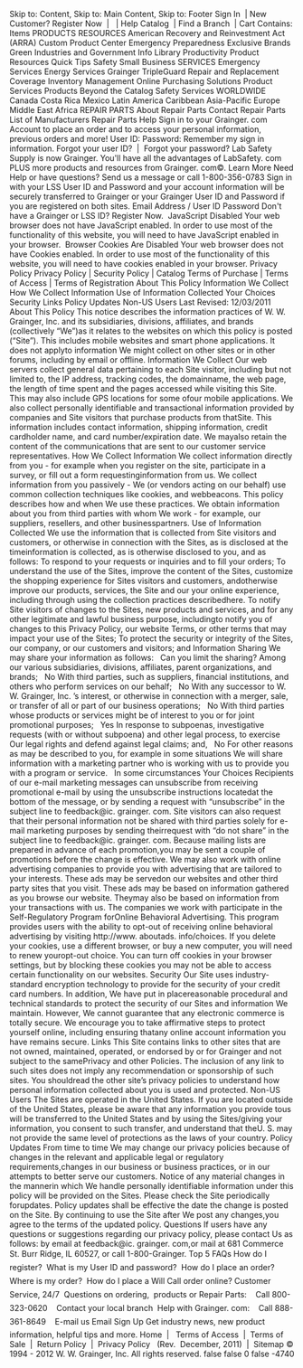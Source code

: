 Skip to: Content, Skip to: Main Content, Skip to: Footer Sign In  | New Customer? Register Now  |   | Help Catalog  | Find a Branch  | Cart Contains: Items PRODUCTS RESOURCES American Recovery and Reinvestment Act (ARRA) Custom Product Center Emergency Preparedness Exclusive Brands Green Industries and Government Info Library Productivity Product Resources Quick Tips Safety Small Business SERVICES Emergency Services Energy Services Grainger TripleGuard Repair and Replacement Coverage Inventory Management Online Purchasing Solutions Product Services Products Beyond the Catalog Safety Services WORLDWIDE Canada Costa Rica Mexico Latin America Caribbean Asia-Pacific Europe Middle East Africa REPAIR PARTS About Repair Parts Contact Repair Parts List of Manufacturers Repair Parts Help Sign in to your Grainger. com Account to place an order and to access your personal information, previous orders and more! User ID: Password: Remember my sign in information. Forgot your user ID?  |  Forgot your password? Lab Safety Supply is now Grainger. You'll have all the advantages of LabSafety. com PLUS more products and resources from Grainger. com©. Learn More Need Help or have questions? Send us a message or call 1-800-356-0783 Sign in with your LSS User ID and Password and your account information will be securely transferred to Grainger or your Grainger User ID and Password if you are registered on both sites. Email Address / User ID Password Don't have a Grainger or LSS ID? Register Now.  JavaScript Disabled Your web browser does not have JavaScript enabled. In order to use most of the functionality of this website, you will need to have JavaScript enabled in your browser.  Browser Cookies Are Disabled Your web browser does not have Cookies enabled. In order to use most of the functionality of this website, you will need to have cookies enabled in your browser. Privacy Policy Privacy Policy | Security Policy | Catalog Terms of Purchase | Terms of Access | Terms of Registration About This Policy Information We Collect How We Collect Information Use of Information Collected Your Choices Security Links Policy Updates Non-US Users Last Revised: 12/03/2011 About This Policy This notice describes the information practices of W. W. Grainger, Inc. and its subsidiaries, divisions, affiliates, and brands (collectively “We”)as it relates to the websites on which this policy is posted (“Site”). This includes mobile websites and smart phone applications. It does not applyto information We might collect on other sites or in other forums, including by email or offline. Information We Collect Our web servers collect general data pertaining to each Site visitor, including but not limited to, the IP address, tracking codes, the domainname, the web page, the length of time spent and the pages accessed while visiting this Site. This may also include GPS locations for some ofour mobile applications. We also collect personally identifiable and transactional information provided by companies and Site visitors that purchase products from thatSite. This information includes contact information, shipping information, credit cardholder name, and card number/expiration date. We mayalso retain the content of the communications that are sent to our customer service representatives. How We Collect Information We collect information directly from you - for example when you register on the site, participate in a survey, or fill out a form requestinginformation from us. We collect information from you passively - We (or vendors acting on our behalf) use common collection techniques like cookies, and webbeacons. This policy describes how and when We use these practices. We obtain information about you from third parties with whom We work - for example, our suppliers, resellers, and other businesspartners. Use of Information Collected We use the information that is collected from Site visitors and customers, or otherwise in connection with the Sites, as is disclosed at the timeinformation is collected, as is otherwise disclosed to you, and as follows: To respond to your requests or inquiries and to fill your orders; To understand the use of the Sites, improve the content of the Sites, customize the shopping experience for Sites visitors and customers, andotherwise improve our products, services, the Site and our your online experience, including through using the collection practices describedhere. To notify Site visitors of changes to the Sites, new products and services, and for any other legitimate and lawful business purpose, includingto notify you of changes to this Privacy Policy, our website Terms, or other terms that may impact your use of the Sites; To protect the security or integrity of the Sites, our company, or our customers and visitors; and Information Sharing We may share your information as follows:   Can you limit the sharing? Among our various subsidiaries, divisions, affiliates, parent organizations, and brands;   No With third parties, such as suppliers, financial institutions, and others who perform services on our behalf;   No With any successor to W. W. Grainger, Inc. ’s interest, or otherwise in connection with a merger, sale, or transfer of all or part of our business operations;   No With third parties whose products or services might be of interest to you or for joint promotional purposes;   Yes In response to subpoenas, investigative requests (with or without subpoena) and other legal process, to exercise Our legal rights and defend against legal claims; and,   No For other reasons as may be described to you, for example in some situations We will share information with a marketing partner who is working with us to provide you with a program or service.   In some circumstances Your Choices Recipients of our e-mail marketing messages can unsubscribe from receiving promotional e-mail by using the unsubscribe instructions locatedat the bottom of the message, or by sending a request with “unsubscribe” in the subject line to feedback@ic. grainger. com. Site visitors can also request that their personal information not be shared with third parties solely for e-mail marketing purposes by sending theirrequest with “do not share” in the subject line to feedback@ic. grainger. com. Because mailing lists are prepared in advance of each promotion,you may be sent a couple of promotions before the change is effective. We may also work with online advertising companies to provide you with advertising that are tailored to your interests. These ads may be servedon our websites and other third party sites that you visit. These ads may be based on information gathered as you browse our website. Theymay also be based on information from your transactions with us. The companies we work with participate in the Self-Regulatory Program forOnline Behavioral Advertising. This program provides users with the ability to opt-out of receiving online behavioral advertising by visiting http://www. aboutads. info/choices. If you delete your cookies, use a different browser, or buy a new computer, you will need to renew youropt-out choice. You can turn off cookies in your browser settings, but by blocking these cookies you may not be able to access certain functionality on our websites. Security Our Site uses industry-standard encryption technology to provide for the security of your credit card numbers. In addition, We have put in placereasonable procedural and technical standards to protect the security of our Sites and information We maintain. However, We cannot guarantee that any electronic commerce is totally secure. We encourage you to take affirmative steps to protect yourself online, including ensuring thatany online account information you have remains secure. Links This Site contains links to other sites that are not owned, maintained, operated, or endorsed by or for Grainger and not subject to the samePrivacy and other Policies. The inclusion of any link to such sites does not imply any recommendation or sponsorship of such sites. You shouldread the other site’s privacy policies to understand how personal information collected about you is used and protected. Non-US Users The Sites are operated in the United States. If you are located outside of the United States, please be aware that any information you provide tous will be transferred to the United States and by using the Sites/giving your information, you consent to such transfer, and understand that theU. S. may not provide the same level of protections as the laws of your country. Policy Updates From time to time We may change our privacy policies because of changes in the relevant and applicable legal or regulatory requirements,changes in our business or business practices, or in our attempts to better serve our customers. Notice of any material changes in the mannerin which We handle personally identifiable information under this policy will be provided on the Sites. Please check the Site periodically forupdates. Policy updates shall be effective the date the change is posted on the Site. By continuing to use the Site after We post any changes,you agree to the terms of the updated policy. Questions If users have any questions or suggestions regarding our privacy policy, please contact Us as follows: by email at feedback@ic. grainger. com,or mail at 681 Commerce St. Burr Ridge, IL 60527, or call 1-800-Grainger. Top 5 FAQs How do I register?  What is my User ID and password?  How do I place an order?  Where is my order?  How do I place a Will Call order online? Customer Service, 24/7  Questions on ordering,  products or Repair Parts:    Call 800-323-0620    Contact your local branch  Help with Grainger. com:    Call 888-361-8649    E-mail us Email Sign Up Get industry news, new product information, helpful tips and more. Home  |   Terms of Access  |  Terms of Sale  |  Return Policy  |  Privacy Policy   (Rev.  December, 2011)  |  Sitemap © 1994 - 2012 W. W. Grainger, Inc. All rights reserved. false false 0 false -4740